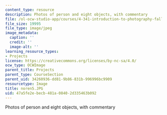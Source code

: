 ```yaml
---
content_type: resource
description: Photos of person and eight objects, with commentary
file: /ol-ocw-studio-app/courses/4-341-introduction-to-photography-fall-2002/47a5fe2ebecb481a08402d335463b092_noren5.JPG
file_size: 19995
file_type: image/jpeg
image_metadata:
  caption: ''
  credit: ''
  image-alt: ''
learning_resource_types:
- Projects
license: https://creativecommons.org/licenses/by-nc-sa/4.0/
ocw_type: OCWImage
parent_title: Projects
parent_type: CourseSection
parent_uid: 34260936-dd81-9b86-831b-996996bc9909
resourcetype: Image
title: noren5.JPG
uid: 47a5fe2e-becb-481a-0840-2d335463b092
---
```

Photos of person and eight objects, with commentary